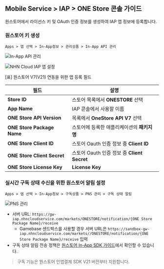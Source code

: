 ## Mobile Service > IAP > ONE Store 콘솔 가이드

원스토어에서 라이선스 키 및 OAuth 인증 정보를 생성하여 IAP 앱 정보에 등록합니다.

### 원스토어 키 생성
```
Apps > 앱 선택 > In-App정보 > 관리상품 > In-App API 관리
```

![In-App API 관리](https://kr1-api-object-storage.nhncloudservice.com/v1/AUTH_2acdfabf4efe4efc8a04c00b348110c9/cdn_origin/prod_iap/console_onestore/onestore_console_01.png)

![NHN Cloud IAP 앱 설정](https://kr1-api-object-storage.nhncloudservice.com/v1/AUTH_2acdfabf4efe4efc8a04c00b348110c9/cdn_origin/prod_iap/console_onestore/onestore_iap_console_02.png)

[표] 원스토어 V7(V21) 연동을 위한 앱 등록 필드

| 필드                          | 설명                                  |
|-----------------------------|-------------------------------------|
| **Store ID**                | 스토어 목록에서 **ONESTORE** 선택            |
| **App Name**                | IAP 콘솔에서 사용할 이름                     |
| **ONE Store API Version**   | 목록에서 **OneStore API V7** 선택         |
| **ONE Store Package Name**  | 스토어에 등록한 애플리케이션의 **패키지명**           |
| **ONE Store Client ID**     | 스토어 Oauth 인증 정보 중 **Client ID**     |
| **ONE Store Client Secret** | 스토어 Oauth 인증 정보 중 **Client Secret** |
| **ONE Store License Key**   | **License Key**                     |


### 실시간 구독 상태 수신을 위한 원스토어 알림 설정

```
Apps > 앱 선택 > In-App정보 > 구독상품 > PNS 관리 > 구독 상태 알림
```

![PNS 관리](https://kr1-api-object-storage.nhncloudservice.com/v1/AUTH_2acdfabf4efe4efc8a04c00b348110c9/cdn_origin/prod_iap/console_onestore/onestore_console_02.png)

- 서버 URL: `https://gw-iap.nhncloudservice.com/markets/ONESTORE/notification/{ONE Store Package Name}/receive`
    - Gamebase 샌드박스를 사용할 경우 서버 URL은 `https://sandbox-gw-iap.nhncloudservice.com/markets//ONESTORE/notification/{ONE Store Package Name}/receive` 입력
- 구독 상태 알림 전송 정책은 [원스토어 In-App SDK 가이드](https://onestore-dev.gitbook.io/dev/tools/tools/v21/07.-pns-push-notification-service)에서 확인할 수 있습니다.
   
> 구독 기능은 원스토어 인앱결제 SDK V21 버전부터 지원합니다. 
